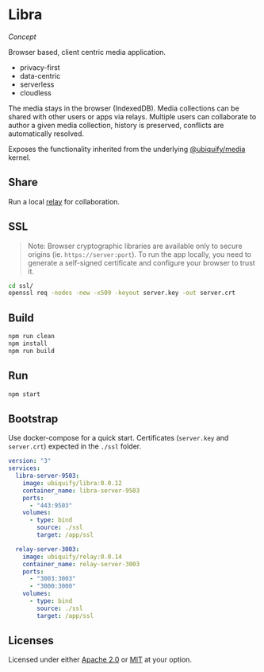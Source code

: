 # Libra

_Concept_

Browser based, client centric media application.

- privacy-first
- data-centric
- serverless
- cloudless

The media stays in the browser (IndexedDB). Media collections can be shared with other users or apps via relays. Multiple users can collaborate to author a given media collection, history is preserved, conflicts are automatically resolved.

Exposes the functionality inherited from the underlying [@ubiquify/media](https://github.com/ubiquify/media) kernel.

## Share

Run a local [relay](https://github.com/ubiquify/relay) for collaboration.

## SSL

> Note: Browser cryptographic libraries are available only to secure origins (ie. `https://server:port`). To run the app locally, you need to generate a self-signed certificate and configure your browser to trust it.

```sh
cd ssl/
openssl req -nodes -new -x509 -keyout server.key -out server.crt
```

## Build

```sh
npm run clean
npm install
npm run build
```

## Run

```sh
npm start
```

## Bootstrap

Use docker-compose for a quick start. Certificates (`server.key` and `server.crt`) expected in the `./ssl` folder.

```yml
version: "3"
services:
  libra-server-9503:
    image: ubiquify/libra:0.0.12
    container_name: libra-server-9503
    ports:
      - "443:9503"
    volumes:
      - type: bind
        source: ./ssl
        target: /app/ssl

  relay-server-3003:
    image: ubiquify/relay:0.0.14
    container_name: relay-server-3003
    ports:
      - "3003:3003"
      - "3000:3000"
    volumes:
      - type: bind
        source: ./ssl
        target: /app/ssl
```

## Licenses

Licensed under either [Apache 2.0](http://opensource.org/licenses/MIT) or [MIT](http://opensource.org/licenses/MIT) at your option.
